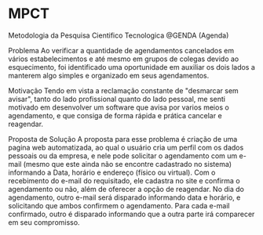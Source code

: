 # MPCT
Metodologia da Pesquisa Cientifico Tecnologica
@GENDA (Agenda)

Problema
Ao verificar a quantidade de agendamentos cancelados em vários estabelecimentos e até mesmo em grupos de colegas devido ao esquecimento, foi identificado uma oportunidade em auxiliar os dois lados a manterem algo simples e organizado em seus agendamentos.

Motivação
Tendo em vista a reclamação constante de "desmarcar sem avisar", tanto do lado profissional quanto do lado pessoal, me senti motivado em desenvolver um software que avisa por varios meios o agendamento, e que consiga de forma rápida e prática cancelar e reagendar.

Proposta de Solução
A proposta para esse problema é criação de uma pagina web automatizada, ao qual o usuário cria um perfil com os dados pessoais ou da empresa, e nele pode solicitar o agendamento com um e-mail (mesmo que este ainda não se encontre cadastrado no sistema) informando a Data, horário e endereço (físico ou virtual).
Com o recebimento do e-mail do requisitado, ele cadastra no site e confirma o agendamento ou não, além de oferecer a opção de reagendar.
No dia do agendamento, outro e-mail será disparado informando data e horário, e solicitando que ambos confirmem o agendamento.
Para cada e-mail confirmado, outro é disparado informando que a outra parte irá comparecer em seu compromisso.
